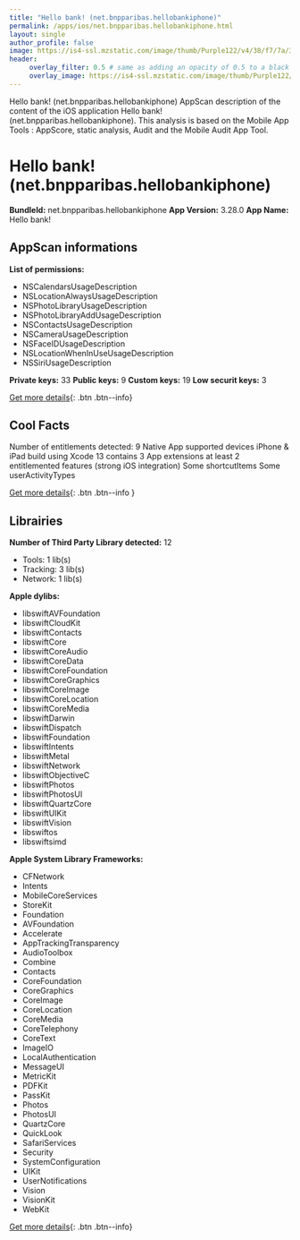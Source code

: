 ```yaml
---
title: "Hello bank! (net.bnpparibas.hellobankiphone)"
permalink: /apps/ios/net.bnpparibas.hellobankiphone.html
layout: single
author_profile: false
image: https://is4-ssl.mzstatic.com/image/thumb/Purple122/v4/38/f7/7a/38f77aab-13eb-cb2d-906e-d297cbdad0c0/AppIcon-0-0-1x_U007emarketing-0-0-0-7-0-0-sRGB-0-0-0-GLES2_U002c0-512MB-85-220-0-0.png/512x512bb.jpg
header: 
     overlay_filter: 0.5 # same as adding an opacity of 0.5 to a black background
     overlay_image: https://is4-ssl.mzstatic.com/image/thumb/Purple122/v4/38/f7/7a/38f77aab-13eb-cb2d-906e-d297cbdad0c0/AppIcon-0-0-1x_U007emarketing-0-0-0-7-0-0-sRGB-0-0-0-GLES2_U002c0-512MB-85-220-0-0.png/512x512bb.jpg
---
```

Hello bank! (net.bnpparibas.hellobankiphone) AppScan description of the content of the iOS application Hello bank! (net.bnpparibas.hellobankiphone). This analysis is based on the Mobile App Tools : AppScore, static analysis, Audit and the Mobile Audit App Tool.

# Hello bank! (net.bnpparibas.hellobankiphone)

**BundleId:** net.bnpparibas.hellobankiphone
**App Version:** 3.28.0
**App Name:** Hello bank!


## AppScan informations 

**List of permissions:** 
- NSCalendarsUsageDescription
- NSLocationAlwaysUsageDescription
- NSPhotoLibraryUsageDescription
- NSPhotoLibraryAddUsageDescription
- NSContactsUsageDescription
- NSCameraUsageDescription
- NSFaceIDUsageDescription
- NSLocationWhenInUseUsageDescription
- NSSiriUsageDescription
  
  
**Private keys:** 33
**Public keys:** 9
**Custom keys:** 19
**Low securit keys:** 3
  
[Get more details](/pricing.html){: .btn .btn--info}

## Cool Facts

Number of entitlements detected: 9
Native App
supported devices iPhone & iPad
build using Xcode 13
contains 3 App extensions
at least 2 entitlemented features (strong iOS integration)
Some shortcutItems 
Some userActivityTypes
  
[Get more details](/pricing.html){: .btn .btn--info }

## Librairies 
**Number of Third Party Library detected:** 12
- Tools: 1 lib(s)
- Tracking: 3 lib(s)
- Network: 1 lib(s)


**Apple dylibs:**
- libswiftAVFoundation
- libswiftCloudKit
- libswiftContacts
- libswiftCore
- libswiftCoreAudio
- libswiftCoreData
- libswiftCoreFoundation
- libswiftCoreGraphics
- libswiftCoreImage
- libswiftCoreLocation
- libswiftCoreMedia
- libswiftDarwin
- libswiftDispatch
- libswiftFoundation
- libswiftIntents
- libswiftMetal
- libswiftNetwork
- libswiftObjectiveC
- libswiftPhotos
- libswiftPhotosUI
- libswiftQuartzCore
- libswiftUIKit
- libswiftVision
- libswiftos
- libswiftsimd


**Apple System Library Frameworks:**
- CFNetwork
- Intents
- MobileCoreServices
- StoreKit
- Foundation
- AVFoundation
- Accelerate
- AppTrackingTransparency
- AudioToolbox
- Combine
- Contacts
- CoreFoundation
- CoreGraphics
- CoreImage
- CoreLocation
- CoreMedia
- CoreTelephony
- CoreText
- ImageIO
- LocalAuthentication
- MessageUI
- MetricKit
- PDFKit
- PassKit
- Photos
- PhotosUI
- QuartzCore
- QuickLook
- SafariServices
- Security
- SystemConfiguration
- UIKit
- UserNotifications
- Vision
- VisionKit
- WebKit


  
[Get more details](/pricing.html){: .btn .btn--info}

